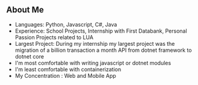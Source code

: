 ## About Me

- Languages: Python, Javascript, C#, Java
- Experience: School Projects, Internship with First Databank, Personal Passion Projects related to LUA
- Largest Project: During my internship my largest project was the migration of a billion transaction a month API from dotnet framework to dotnet core
- I'm most comfortable with writing javascript or dotnet modules
- I'm least comfortable with containerization
- My Concentration : Web and Mobile App
